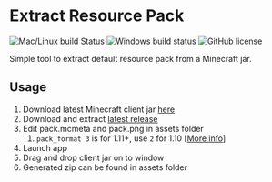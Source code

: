 # Extract Resource Pack

[![Mac/Linux build  Status](https://travis-ci.org/SavageCore/extract-resource-pack.svg?branch=master)](https://travis-ci.org/SavageCore/extract-resource-pack) [![Windows build status](https://ci.appveyor.com/api/projects/status/24p14t1j52ee5kaw?svg=true)](https://ci.appveyor.com/project/SavageCore/extract-resource-pack) [![GitHub license](https://img.shields.io/badge/license-Unlicense-blue.svg)](https://raw.githubusercontent.com/SavageCore/extract-resource-pack/master/LICENSE.md)

Simple tool to extract default resource pack from a Minecraft jar.

## Usage
1. Download latest Minecraft client jar [here](https://mcversions.net/)
1. Download and extract [latest release](https://github.com/SavageCore/extract-resource-pack/releases/latest)
1. Edit pack.mcmeta and pack.png in assets folder
	1. `pack_format 3` is for 1.11+, use `2` for 1.10 [[More info](http://minecraft.gamepedia.com/Tutorials/Creating_a_resource_pack#pack.mcmeta)]
1. Launch app
1. Drag and drop client jar on to window
1. Generated zip can be found in assets folder
